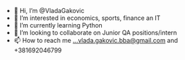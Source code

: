 - 👋 Hi, I’m @VladaGakovic
- 👀 I’m interested in economics, sports, finance an IT
- 🌱 I’m currently learning Python
- 💞️ I’m looking to collaborate on Junior QA positions/intern
- 📫 How to reach me ...vlada.gakovic.bba@gmail.com and +381692046799

<!---
VladaGakovic/VladaGakovic is a ✨ special ✨ repository because its `README.md` (this file) appears on your GitHub profile.
You can click the Preview link to take a look at your changes.
